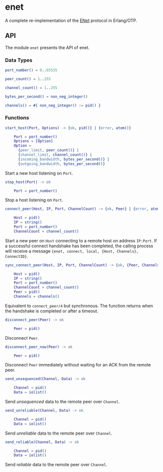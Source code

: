 # enet
A complete re-implementation of the [ENet](http://enet.bespin.org/) protocol in Erlang/OTP.

## API
The module `enet` presents the API of enet.

### Data Types
```erlang
port_number() = 0..65535

peer_count() = 1..255

channel_count() = 1..255

bytes_per_second() = non_neg_integer()

channels() = #{ non_neg_integer() := pid() }
```

### Functions
```erlang
start_host(Port, Options) -> {ok, pid()} | {error, atom()}

    Port = port_number()
    Options = [Option]
    Option =
      {peer_limit, peer_count()} |
      {channel_limit, channel_count()} |
      {incoming_bandwidth, bytes_per_second()} |
      {outgoing_bandwidth, bytes_per_second()}
```
Start a new host listening on `Port`.

```erlang
stop_host(Port) -> ok

    Port = port_number()
```
Stop a host listening on `Port`.

```erlang
connect_peer(Host, IP, Port, ChannelCount) -> {ok, Peer} | {error, atom()}

    Host = pid()
    IP = string()
    Port = port_number()
    ChannelCount = channel_count()
```
Start a new peer on `Host` connecting to a remote host on address `IP:Port`. If a successful connect handshake has been completed, the calling process will receive a message `{enet, connect, local, {Host, Channels}, ConnectID}`.

```erlang
sync_connect_peer(Host, IP, Port, ChannelCount) -> {ok, {Peer, Channels}} | {error, atom()}

    Host = pid()
    IP = string()
    Port = port_number()
    ChannelCount = channel_count()
    Peer = pid()
    Channels = channels()
```
Equivalent to `connect_peer/4` but synchronous. The function returns when the handshake is completed or after a timeout.

```erlang
disconnect_peer(Peer) -> ok

    Peer = pid()
```
Disconnect `Peer`.

```erlang
disconnect_peer_now(Peer) -> ok

    Peer = pid()
```
Disconnect `Peer` immediately without waiting for an ACK from the remote peer.

```erlang
send_unsequenced(Channel, Data) -> ok

    Channel = pid()
    Data = iolist()
```
Send *unsequenced* data to the remote peer over `Channel`.

```erlang
send_unreliable(Channel, Data) -> ok

    Channel = pid()
    Data = iolist()
```
Send *unreliable* data to the remote peer over `Channel`.

```erlang
send_reliable(Channel, Data) -> ok

    Channel = pid()
    Data = iolist()
```
Send *reliable* data to the remote peer over `Channel`.
